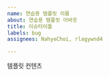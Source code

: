 ```yaml
---
name: 연습용 템플릿 이름
about: 연습용 템플릿 어바웃
title: 이슈타이틀
labels: bug
assignees: NahyeChoi, rlagywnd4

---
```


템플릿 컨텐츠
